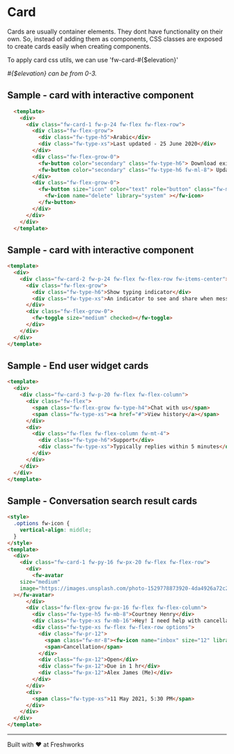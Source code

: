 # Card

Cards are usually container elements. They dont have functionality on their own. So, instead of adding them as components, CSS classes are exposed to create cards easily when creating components. 

To apply card css utils, we can use 'fw-card-#{$elevation}'

*#{$elevation} can be from 0-3.*

## Sample - card with interactive component 
```html live
  <template>
    <div>
      <div class="fw-card-1 fw-p-24 fw-flex fw-flex-row">
        <div class="fw-flex-grow">
          <div class="fw-type-h5">Arabic</div>
          <div class="fw-type-xs">Last updated - 25 June 2020</div>
        </div>
        <div class="fw-flex-grow-0">
          <fw-button color="secondary" class="fw-type-h6"> Download existing </fw-button>
          <fw-button color="secondary" class="fw-type-h6 fw-ml-8"> Update file </fw-button>
        </div>
        <div class="fw-flex-grow-0">
          <fw-button size="icon" color="text" role="button" class="fw-ml-12">
            <fw-icon name="delete" library="system" ></fw-icon>
          </fw-button>
        </div>
      </div>
    </div>
  </template>
```

## Sample - card with interactive component 
```html live
<template>
  <div>
    <div class="fw-card-2 fw-p-24 fw-flex fw-flex-row fw-items-center">
      <div class="fw-flex-grow">
        <div class="fw-type-h6">Show typing indicator</div>
        <div class="fw-type-xs">An indicator to see and share when messages are being typed</div>
      </div>
      <div class="fw-flex-grow-0">
        <fw-toggle size="medium" checked></fw-toggle>
      </div>
    </div>
  </div>
</template>
```

## Sample - End user widget cards 
```html live
<template>
  <div>
    <div class="fw-card-3 fw-p-20 fw-flex fw-flex-column">
      <div class="fw-flex">
        <span class="fw-flex-grow fw-type-h4">Chat with us</span>
        <span class="fw-type-xs"><a href="#">View history</a></span>
      </div>
      <div>
        <div class="fw-flex fw-flex-column fw-mt-4">
          <div class="fw-type-h6">Support</div>
          <div class="fw-type-xs">Typically replies within 5 minutes</div>
        </div>
      </div>
    </div>
  </div>
</template>
```

## Sample - Conversation search result cards
```html live
<style>
  .options fw-icon {
    vertical-align: middle;
  }
</style>
<template>
  <div>
    <div class="fw-card-1 fw-py-16 fw-px-20 fw-flex fw-flex-row">
      <div>
        <fw-avatar
    size="medium"
    image="https://images.unsplash.com/photo-1529778873920-4da4926a72c2?ixlib=rb-1.2.1&auto=format&fit=crop&w=300&q=80"
  ></fw-avatar>
      </div>
      <div class="fw-flex-grow fw-px-16 fw-flex fw-flex-column">
        <div class="fw-type-h5 fw-mb-8">Courtney Henry</div>
        <div class="fw-type-xs fw-mb-16">Hey! I need help with cancellation of a combo pack that I had ordered yesterday.</div>
        <div class="fw-type-xs fw-flex fw-flex-row options">
          <div class="fw-pr-12">
            <span class="fw-mr-8"><fw-icon name="inbox" size="12" library="system" ></fw-icon></span>
            <span>Cancellation</span>
          </div>
          <div class="fw-px-12">Open</div>
          <div class="fw-px-12">Due in 1 hr</div>
          <div class="fw-px-12">Alex James (Me)</div>
        </div>
      </div>
      <div>
        <span class="fw-type-xs">11 May 2021, 5:30 PM</span>
      </div>
    </div>
  </div>
</template>
```

----------------------------------------------

Built with ❤ at Freshworks